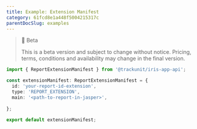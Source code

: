 ```yaml
---
title: Example: Extension Manifest
category: 61fcd8e1a448f5004215317c
parentDocSlug: examples
---
```


> 🚧 Beta
> 
> This is a beta version and subject to change without notice. Pricing, terms, conditions and availability may change in the final version.

```ts
import { ReportExtensionManifest } from '@trackunit/iris-app-api';

const extensionManifest: ReportExtensionManifest = {
  id: 'your-report-id-extension',
  type: 'REPORT_EXTENSION',
  main: '<path-to-report-in-jasper>',
  
};

export default extensionManifest;

```
